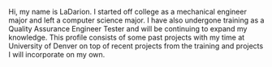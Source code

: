 Hi, my name is LaDarion. I started off college as a mechanical engineer major and left a computer science major. I have also undergone training as a Quality Assurance Engineer Tester and will be continuing to expand my knowledge. This profile consists of some past projects with my time at University of Denver on top of recent projects from the training and projects I will incorporate on my own. 

<!---
LDWells/LDWells is a ✨ special ✨ repository because its `README.md` (this file) appears on your GitHub profile.
You can click the Preview link to take a look at your changes.
--->
